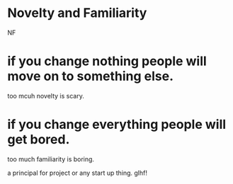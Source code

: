 # Novelty and Familiarity
NF

# if you change nothing people will move on to something else. 
too mcuh novelty is scary.

# if you change everything people will get bored.
too much familiarity is boring. 

a principal for project or any start up thing. glhf!
